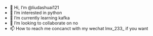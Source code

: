 - 👋 Hi, I’m @liudashuai121
- 👀 I’m interested in python
- 🌱 I’m currently learning kafka
- 💞️ I’m looking to collaborate on no
- 📫 How to reach me concanct with my wechat lmx_233_ if you want

<!---
liudashuai121/liudashuai121 is a ✨ special ✨ repository because its `README.md` (this file) appears on your GitHub profile.
You can click the Preview link to take a look at your changes.
--->
